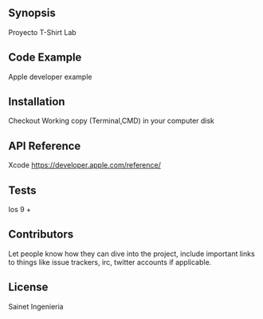 ## Synopsis

Proyecto T-Shirt Lab

## Code Example

Apple developer example

## Installation

Checkout Working copy (Terminal,CMD) in your computer disk

## API Reference

Xcode https://developer.apple.com/reference/

## Tests

Ios 9 +

## Contributors

Let people know how they can dive into the project, include important links to things like issue trackers, irc, twitter accounts if applicable.

## License

Sainet Ingenieria
